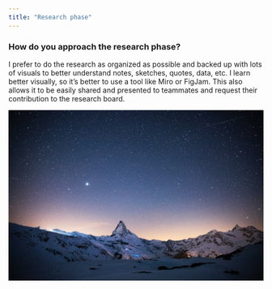 ```yaml
---
title: "Research phase"
---
```

### How do you approach the research phase?

I prefer to do the research as organized as possible and backed up with lots of visuals to better understand notes, sketches, quotes, data, etc. I learn better visually, so it’s better to use a tool like Miro or FigJam. This also allows it to be easily shared and presented to teammates and request their contribution to the research board.

![description of the image](../../assets/images/starry.jpg "title for the image")